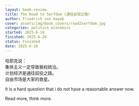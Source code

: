 ```yaml
---
layout: book-review
title: The Road to Serfdom (通往奴役之路)
author: Friedrich von Hayek
cover: assets/img/book_covers/road2serfdom.jpg
categories: politics economics
started: 2025-6-18
finished: 2025-6-26
status: Finished
date: 2025-6-18
---
```


哈耶克说：  
集体主义一定导致极权统治。  
计划经济是通往奴役之路。  
自由市场是大家的救星。  

It is a hard question that i do not have a reasonable answer now.  

Read more, think more.  
